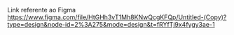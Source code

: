 Link referente ao Figma https://www.figma.com/file/HtGHh3vT1Mh8KNwQcgKFQp/Untitled-(Copy)?type=design&node-id=2%3A275&mode=design&t=fRYfTj9x4fygy3ae-1

